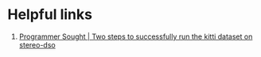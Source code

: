 # Helpful links
1. [Programmer Sought | Two steps to successfully run the kitti dataset on stereo-dso](https://icode.best/i/10556638978046)